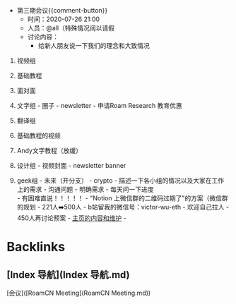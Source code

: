 - 第三期会议{{comment-button}}
    - 时间：2020-07-26 21:00
    - 人员：@all（特殊情况阔以请假
    - 讨论内容：
        - 给新人朋友说一下我们的理念和大致情况
            
1. 视频组
                
1. 基础教程
                
2. 面对面
            
2. 文字组
                - 圈子
                - newsletter
                - 申请Roam Research 教育优惠
            
3. 翻译组
                
1. 基础教程的视频
                
2. Andy文字教程（放缓）
            
4. 设计组
                - 视频封面
                - newsletter banner
            
5. geek组
            - 未来（开分支）
                - crypto 
        - 描述一下各小组的情况以及大家在工作上的需求
            - 沟通问题
                - 明确需求
                - 每天问一下进度  
                - 有困难直说！！！！！
        - "Notion 上微信群的二维码过期了"的方案（微信群的规划
            - 221人➡️500人
            - b站留我的微信号：victor-wu-eth
            - 欢迎自己拉人
            - 450人再讨论预案
        - [主页的内容和维护](((0sMZhTFEp)))
            - 

# Backlinks
## [Index 导航](Index 导航.md)
[会议]([RoamCN Meeting](RoamCN Meeting.md))

